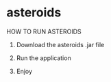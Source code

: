 # asteroids

HOW TO RUN ASTEROIDS

1. Download the asteroids .jar file

2. Run the application

3. Enjoy
